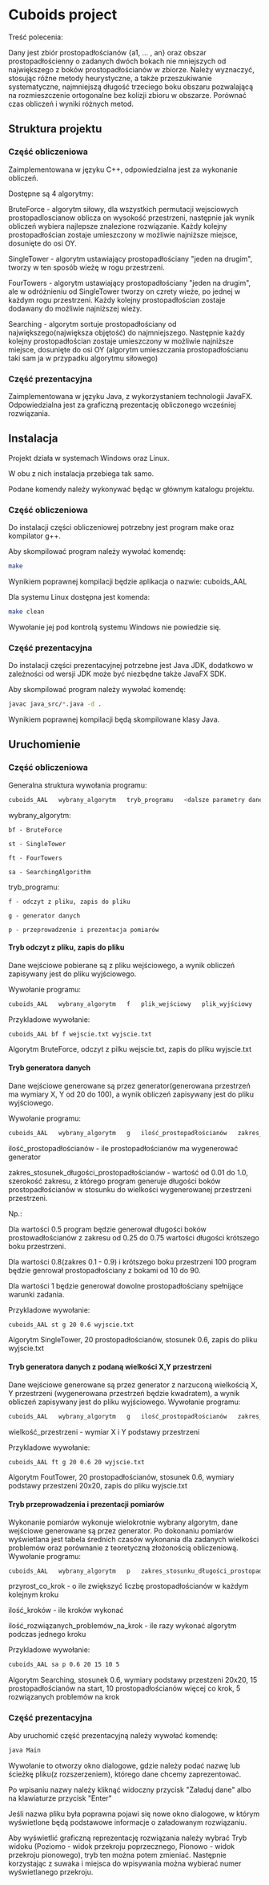 # Cuboids project

Treść polecenia:

Dany jest zbiór prostopadłościanów {a1, … , an} oraz obszar
prostopadłościenny o zadanych dwóch bokach nie mniejszych od
największego z boków prostopadłościanów w zbiorze. Należy wyznaczyć,
stosując różne metody heurystyczne, a także przeszukiwanie
systematyczne, najmniejszą długość trzeciego boku obszaru pozwalającą na
rozmieszczenie ortogonalne bez kolizji zbioru w obszarze. Porównać czas
obliczeń i wyniki różnych metod.


## Struktura projektu

### Część obliczeniowa

Zaimplementowana w języku C++, odpowiedzialna jest za wykonanie obliczeń.

Dostępne są 4 algorytmy:

BruteForce - algorytm siłowy, dla wszystkich permutacji wejsciowych prostopadloscianow oblicza on wysokość przestrzeni, następnie
jak wynik obliczeń wybiera najlepsze znalezione rozwiązanie. Każdy kolejny prostopadłościan zostaje umieszczony w możliwie 
najniższe miejsce, dosunięte do osi OY.

SingleTower - algorytm ustawiający prostopadłościany "jeden na drugim", tworzy w ten sposób wieżę w rogu przestrzeni.

FourTowers - algorytm ustawiający prostopadłościany "jeden na drugim", ale w odróżnieniu od SingleTower tworzy on czrety wieże, po jednej w każdym rogu przestrzeni. Każdy kolejny prostopadłościan zostaje dodawany do możliwie najniższej wieży.

Searching - algorytm sortuje prostopadłościany od największego(największa objętość) do najmniejszego. Następnie każdy kolejny 
prostopadłościan zostaje umieszczony w możliwie najniższe miejsce, dosunięte do osi OY (algorytm umieszczania prostopadłościanu taki sam ja w przypadku algorytmu siłowego)

### Część prezentacyjna

Zaimplementowana w języku Java, z wykorzystaniem technologii JavaFX. Odpowiedzialna jest za graficzną prezentację obliczonego wcześniej rozwiązania.

## Instalacja

Projekt działa w systemach Windows oraz Linux.

W obu z nich instalacja przebiega tak samo.

Podane komendy należy wykonywać będąc w głównym katalogu projektu.

### Część obliczeniowa

Do instalacji części obliczeniowej potrzebny jest program make oraz kompilator g++.

Aby skompilować program należy wywołać komendę:
```bash
make
```
Wynikiem poprawnej kompilacji będzie aplikacja o nazwie: cuboids_AAL

Dla systemu Linux dostępna jest komenda:
```bash
make clean
```
Wywołanie jej pod kontrolą systemu Windows nie powiedzie się.

### Część prezentacyjna

Do instalacji części prezentacyjnej potrzebne jest Java JDK, dodatkowo w zależności od wersji JDK może być niezbędne także JavaFX SDK.

Aby skompilować program należy wywołać komendę:
```bash
javac java_src/*.java -d .
```
Wynikiem poprawnej kompilacji będą skompilowane klasy Java.

## Uruchomienie

### Część obliczeniowa

Generalna struktura wywołania programu:
```bash
cuboids_AAL   wybrany_algorytm   tryb_programu   <dalsze parametry danego trybu>
```
wybrany_algorytm:

    bf - BruteForce

    st - SingleTower

    ft - FourTowers

    sa - SearchingAlgorithm

tryb_programu:
    
    f - odczyt z pliku, zapis do pliku
    
    g - generator danych
    
    p - przeprowadzenie i prezentacja pomiarów

#### Tryb odczyt z pliku, zapis do pliku

Dane wejściowe pobierane są z pliku wejściowego, a wynik obliczeń zapisywany jest do pliku wyjściowego.

Wywołanie programu:
```bash
cuboids_AAL   wybrany_algorytm   f   plik_wejściowy   plik_wyjściowy
```

Przykladowe wywołanie:
```bash
cuboids_AAL bf f wejscie.txt wyjscie.txt
```
Algorytm BruteForce, odczyt z pilku wejscie.txt, zapis do pliku wyjscie.txt
#### Tryb generatora danych

Dane wejściowe generowane są przez generator(generowana przestrzeń ma wymiary X, Y od 20 do 100), a wynik obliczeń zapisywany jest do pliku wyjściowego.

Wywołanie programu:
```bash
cuboids_AAL   wybrany_algorytm   g   ilość_prostopadłościanów   zakres_stosunku_długości_prostopadłościanów   plik_wyjściowy
```
ilość_prostopadłościanów - ile prostopadłościanów ma wygenerować generator

zakres_stosunek_długości_prostopadłościanów - wartość od 0.01 do 1.0, szerokość zakresu, z którego program generuje 
długości boków prostopadłościanów w stosunku do wielkości wygenerowanej przestrzeni przestrzeni.

Np.:

Dla wartości 0.5 program będzie generował długości boków prostowadłościanów z zakresu od 0.25 do 0.75 wartości długości krótszego boku 
przestrzeni.

Dla wartości 0.8(zakres 0.1 - 0.9) i krótszego boku przestrzeni 100 program będzie genrował prostopadłościany z bokami od 10 do 90.

Dla wartości 1 będzie generował dowolne prostopadłościany spełnijące warunki zadania.


Przykladowe wywołanie:
```bash
cuboids_AAL st g 20 0.6 wyjscie.txt
```
Algorytm SingleTower, 20 prostopadłościanów, stosunek 0.6, zapis do pliku wyjscie.txt

#### Tryb generatora danych z podaną wielkości X,Y przestrzeni

Dane wejściowe generowane są przez generator z narzuconą wielkością X, Y przestrzeni (wygenerowana przestrzeń będzie kwadratem), a wynik 
obliczeń zapisywany jest do pliku wyjściowego.
Wywołanie programu:
```bash
cuboids_AAL   wybrany_algorytm   g   ilość_prostopadłościanów   zakres_stosunku_długości_prostopadłościanów   wielkość_przestrzeni  plik_wyjściowy 
```

wielkość_przestrzeni - wymiar X i Y podstawy przestrzeni


Przykladowe wywołanie:
```bash
cuboids_AAL ft g 20 0.6 20 wyjscie.txt
```
Algorytm FoutTower, 20 prostopadłościanów, stosunek 0.6, wymiary podstawy przestzeni 20x20, zapis do pliku wyjscie.txt
#### Tryb przeprowadzenia i prezentacji pomiarów

Wykonanie pomiarów wykonuje wielokrotnie wybrany algorytm, dane wejściowe generowane są przez generator. Po dokonaniu pomiarów 
wyświetlana jest tabela średnich czasów wykonania dla zadanych wielkości problemów oraz porównanie z teoretyczną złożonością obliczeniową.
Wywołanie programu:
```bash
cuboids_AAL   wybrany_algorytm   p   zakres_stosunku_długości_prostopadłościanów   wielkość_przestrzeni  ilość_prostopadłościanów   przyrost_co_krok   ilość_kroków    ilość_rozwiązanych_problemów_na_krok
```
przyrost_co_krok - o ile zwiększyć liczbę prostopadłościanów w każdym kolejnym kroku

ilość_kroków - ile kroków wykonać

ilość_rozwiązanych_problemów_na_krok - ile razy wykonać algorytm podczas jednego kroku

Przykladowe wywołanie:
```bash
cuboids_AAL sa p 0.6 20 15 10 5
```
Algorytm Searching, stosunek 0.6, wymiary podstawy przestzeni 20x20, 15 prostopadłościanów na start, 10 prostopadłościanów więcej co krok, 5 rozwiązanych problemów na krok
### Część prezentacyjna

Aby uruchomić część prezentacyjną należy wywołać komendę:
```bash
java Main
```
Wywołanie to otworzy okno dialogowe, gdzie należy podać nazwę lub ścieżkę pliku(z rozszerzeniem), którego dane chcemy zaprezentować.

Po wpisaniu nazwy należy kliknąć widoczny przycisk "Załaduj dane" albo na klawiaturze przycisk "Enter"

Jeśli nazwa pliku była poprawna pojawi się nowe okno dialogowe, w którym wyświetlone będą podstawowe informacje o załadowanym rozwiązaniu.

Aby wyświetlić graficzną reprezentację rozwiązania należy wybrać Tryb widoku (Poziomo - widok przekroju poprzecznego, Pionowo - widok przekroju pionowego), tryb ten można potem zmieniać.
Następnie korzystając z suwaka i miejsca do wpisywania można wybierać numer wyświetlanego przekroju.
